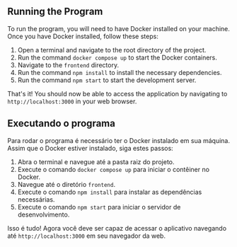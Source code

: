 ## Running the Program

To run the program, you will need to have Docker installed on your machine. Once you have Docker installed, follow these steps:

1. Open a terminal and navigate to the root directory of the project.
2. Run the command `docker compose up` to start the Docker containers.
3. Navigate to the `frontend` directory.
4. Run the command `npm install` to install the necessary dependencies.
5. Run the command `npm start` to start the development server.

That's it! You should now be able to access the application by navigating to `http://localhost:3000` in your web browser.

## Executando o programa

Para rodar o programa é necessário ter o Docker instalado em sua máquina. Assim que o Docker estiver instalado, siga estes passos:

1. Abra o terminal e navegue até a pasta raiz do projeto.
2. Execute o comando `docker compose up` para iniciar o contêiner no Docker.
3. Navegue até o diretório `frontend`.
4. Execute o comando `npm install` para instalar as dependências necessárias.
5. Execute o comando `npm start` para iniciar o servidor de desenvolvimento.

Isso é tudo! Agora você deve ser capaz de acessar o aplicativo navegando até `http://localhost:3000` em seu navegador da web.
